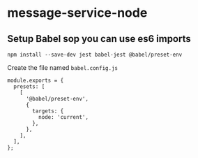 # message-service-node


## Setup Babel sop you can use es6 imports
```
npm install --save-dev jest babel-jest @babel/preset-env 
```

Create the file named `babel.config.js`
```
module.exports = {
  presets: [
    [
      '@babel/preset-env',
      {
        targets: {
          node: 'current',
        },
      },
    ],
  ],
};
```